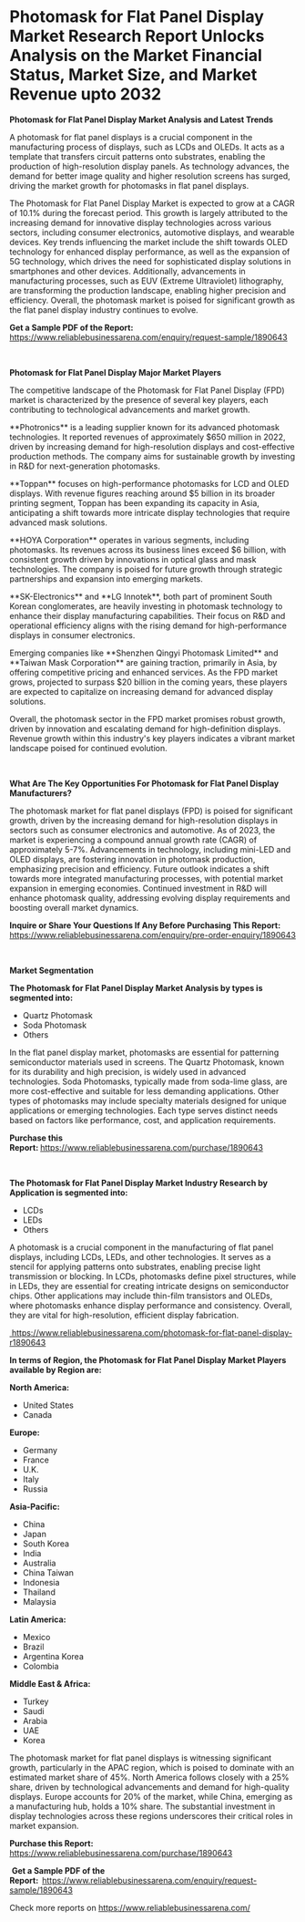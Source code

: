 <p><h1>Photomask for Flat Panel Display Market Research Report Unlocks Analysis on the Market Financial Status, Market Size, and Market Revenue upto 2032</h1></p><p><strong>Photomask for Flat Panel Display Market Analysis and Latest Trends</strong></p>
<p><p>A photomask for flat panel displays is a crucial component in the manufacturing process of displays, such as LCDs and OLEDs. It acts as a template that transfers circuit patterns onto substrates, enabling the production of high-resolution display panels. As technology advances, the demand for better image quality and higher resolution screens has surged, driving the market growth for photomasks in flat panel displays.</p><p>The Photomask for Flat Panel Display Market is expected to grow at a CAGR of 10.1% during the forecast period. This growth is largely attributed to the increasing demand for innovative display technologies across various sectors, including consumer electronics, automotive displays, and wearable devices. Key trends influencing the market include the shift towards OLED technology for enhanced display performance, as well as the expansion of 5G technology, which drives the need for sophisticated display solutions in smartphones and other devices. Additionally, advancements in manufacturing processes, such as EUV (Extreme Ultraviolet) lithography, are transforming the production landscape, enabling higher precision and efficiency. Overall, the photomask market is poised for significant growth as the flat panel display industry continues to evolve.</p></p>
<p><strong>Get a Sample PDF of the Report:&nbsp;</strong> <a href="https://www.reliablebusinessarena.com/enquiry/request-sample/1890643?utm_campaign=3535&utm_medium=2&utm_source=Github&utm_content=ia&utm_term=07042025&utm_id=photomask-for-flat-panel-display">https://www.reliablebusinessarena.com/enquiry/request-sample/1890643</a></p>
<p>&nbsp;</p>
<p><strong>Photomask for Flat Panel Display Major Market Players</strong></p>
<p><p>The competitive landscape of the Photomask for Flat Panel Display (FPD) market is characterized by the presence of several key players, each contributing to technological advancements and market growth. </p><p>**Photronics** is a leading supplier known for its advanced photomask technologies. It reported revenues of approximately $650 million in 2022, driven by increasing demand for high-resolution displays and cost-effective production methods. The company aims for sustainable growth by investing in R&D for next-generation photomasks.</p><p>**Toppan** focuses on high-performance photomasks for LCD and OLED displays. With revenue figures reaching around $5 billion in its broader printing segment, Toppan has been expanding its capacity in Asia, anticipating a shift towards more intricate display technologies that require advanced mask solutions.</p><p>**HOYA Corporation** operates in various segments, including photomasks. Its revenues across its business lines exceed $6 billion, with consistent growth driven by innovations in optical glass and mask technologies. The company is poised for future growth through strategic partnerships and expansion into emerging markets.</p><p>**SK-Electronics** and **LG Innotek**, both part of prominent South Korean conglomerates, are heavily investing in photomask technology to enhance their display manufacturing capabilities. Their focus on R&D and operational efficiency aligns with the rising demand for high-performance displays in consumer electronics.</p><p>Emerging companies like **Shenzhen Qingyi Photomask Limited** and **Taiwan Mask Corporation** are gaining traction, primarily in Asia, by offering competitive pricing and enhanced services. As the FPD market grows, projected to surpass $20 billion in the coming years, these players are expected to capitalize on increasing demand for advanced display solutions.</p><p>Overall, the photomask sector in the FPD market promises robust growth, driven by innovation and escalating demand for high-definition displays. Revenue growth within this industry's key players indicates a vibrant market landscape poised for continued evolution.</p></p>
<p>&nbsp;</p>
<p><strong>What Are The Key Opportunities For Photomask for Flat Panel Display Manufacturers?</strong></p>
<p><p>The photomask market for flat panel displays (FPD) is poised for significant growth, driven by the increasing demand for high-resolution displays in sectors such as consumer electronics and automotive. As of 2023, the market is experiencing a compound annual growth rate (CAGR) of approximately 5-7%. Advancements in technology, including mini-LED and OLED displays, are fostering innovation in photomask production, emphasizing precision and efficiency. Future outlook indicates a shift towards more integrated manufacturing processes, with potential market expansion in emerging economies. Continued investment in R&D will enhance photomask quality, addressing evolving display requirements and boosting overall market dynamics.</p></p>
<p><strong>Inquire or Share Your Questions If Any Before Purchasing This Report:</strong> <a href="https://www.reliablebusinessarena.com/enquiry/pre-order-enquiry/1890643?utm_campaign=3535&utm_medium=2&utm_source=Github&utm_content=ia&utm_term=07042025&utm_id=photomask-for-flat-panel-display">https://www.reliablebusinessarena.com/enquiry/pre-order-enquiry/1890643</a></p>
<p>&nbsp;</p>
<p><strong>Market Segmentation</strong></p>
<p><strong>The Photomask for Flat Panel Display Market Analysis by types is segmented into:</strong></p>
<p><ul><li>Quartz Photomask</li><li>Soda Photomask</li><li>Others</li></ul></p>
<p><p>In the flat panel display market, photomasks are essential for patterning semiconductor materials used in screens. The Quartz Photomask, known for its durability and high precision, is widely used in advanced technologies. Soda Photomasks, typically made from soda-lime glass, are more cost-effective and suitable for less demanding applications. Other types of photomasks may include specialty materials designed for unique applications or emerging technologies. Each type serves distinct needs based on factors like performance, cost, and application requirements.</p></p>
<p><strong>Purchase this Report:&nbsp;</strong><a href="https://www.reliablebusinessarena.com/purchase/1890643?utm_campaign=3535&utm_medium=2&utm_source=Github&utm_content=ia&utm_term=07042025&utm_id=photomask-for-flat-panel-display">https://www.reliablebusinessarena.com/purchase/1890643</a></p>
<p>&nbsp;</p>
<p><strong>The Photomask for Flat Panel Display Market Industry Research by Application is segmented into:</strong></p>
<p><ul><li>LCDs</li><li>LEDs</li><li>Others</li></ul></p>
<p><p>A photomask is a crucial component in the manufacturing of flat panel displays, including LCDs, LEDs, and other technologies. It serves as a stencil for applying patterns onto substrates, enabling precise light transmission or blocking. In LCDs, photomasks define pixel structures, while in LEDs, they are essential for creating intricate designs on semiconductor chips. Other applications may include thin-film transistors and OLEDs, where photomasks enhance display performance and consistency. Overall, they are vital for high-resolution, efficient display fabrication.</p></p>
<p><a href="https://www.reliablebusinessarena.com/photomask-for-flat-panel-display-r1890643?utm_campaign=3535&utm_medium=2&utm_source=Github&utm_content=ia&utm_term=07042025&utm_id=photomask-for-flat-panel-display">&nbsp;https://www.reliablebusinessarena.com/photomask-for-flat-panel-display-r1890643</a></p>
<p><strong>In terms of Region, the Photomask for Flat Panel Display Market Players available by Region are:</strong></p>
<p>
    <p> <strong> North America: </strong>
        <ul>
            <li>United States</li>
            <li>Canada</li>
        </ul>
        </p> 
    <p> <strong> Europe: </strong>
        <ul>
            <li>Germany</li>
            <li>France</li>
            <li>U.K.</li>
            <li>Italy</li>
            <li>Russia</li>
        </ul>
        </p> 
    <p> <strong> Asia-Pacific: </strong>
        <ul>
            <li>China</li>
            <li>Japan</li>
            <li>South Korea</li>
            <li>India</li>
            <li>Australia</li>
            <li>China Taiwan</li>
            <li>Indonesia</li>
            <li>Thailand</li>
            <li>Malaysia</li>
        </ul>
        </p> 
    <p> <strong> Latin America: </strong>
        <ul>
            <li>Mexico</li>
            <li>Brazil</li>
            <li>Argentina Korea</li>
            <li>Colombia</li>
        </ul>
        </p> 
    <p> <strong> Middle East & Africa: </strong>
        <ul>
            <li>Turkey</li>
            <li>Saudi</li>
            <li>Arabia</li>
            <li>UAE</li>
            <li>Korea</li>
        </ul>
    </p>
    </p>
<p><p>The photomask market for flat panel displays is witnessing significant growth, particularly in the APAC region, which is poised to dominate with an estimated market share of 45%. North America follows closely with a 25% share, driven by technological advancements and demand for high-quality displays. Europe accounts for 20% of the market, while China, emerging as a manufacturing hub, holds a 10% share. The substantial investment in display technologies across these regions underscores their critical roles in market expansion.</p></p>
<p><strong>Purchase this Report: </strong><a href="https://www.reliablebusinessarena.com/purchase/1890643?utm_campaign=3535&utm_medium=2&utm_source=Github&utm_content=ia&utm_term=07042025&utm_id=photomask-for-flat-panel-display">https://www.reliablebusinessarena.com/purchase/1890643</a></p>
<p>&nbsp;<strong>Get a Sample PDF of the Report:&nbsp;&nbsp;</strong><a href="https://www.reliablebusinessarena.com/enquiry/request-sample/1890643?utm_campaign=3535&utm_medium=2&utm_source=Github&utm_content=ia&utm_term=07042025&utm_id=photomask-for-flat-panel-display">https://www.reliablebusinessarena.com/enquiry/request-sample/1890643</a></p>
<p><strong></strong></p>
<p>Check more reports on <a href="https://www.reliablebusinessarena.com/?utm_campaign=3535&utm_medium=2&utm_source=Github&utm_content=ia&utm_term=07042025&utm_id=photomask-for-flat-panel-display">https://www.reliablebusinessarena.com/</a></p>
